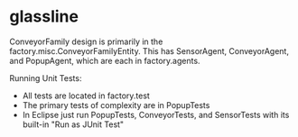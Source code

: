 glassline
=========

ConveyorFamily design is primarily in the factory.misc.ConveyorFamilyEntity. 
This has SensorAgent, ConveyorAgent, and PopupAgent, which are each in factory.agents.

Running Unit Tests:

- All tests are located in factory.test
- The primary tests of complexity are in PopupTests
- In Eclipse just run PopupTests, ConveyorTests, and SensorTests with its built-in "Run as JUnit Test"
